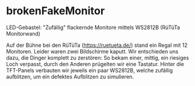 # brokenFakeMonitor
LED-Gebastel: "Zufällig" flackernde Monitore mittels WS2812B (RüTüTa Monitorwand)

Auf der Bühne bei den RüTüTa (https://ruetueta.de/) stand ein Regal mit 12 Monitoren. Leider waren zwei Bildschirme kaputt.
Wir entschieden uns dazu, die Dinger komplett zu zerstören: So bekam einer, mittig, ein riesiges Loch verpasst, 
durch den Anderen prügelten wir eine Tastatur. 
Hinter die TFT-Panels verbauten wir jeweils ein paar WS2812B, welche zufällig aufblitzen, um ein defektes Aufblitzen zu simulieren.

